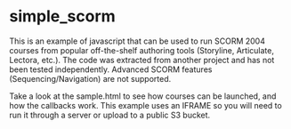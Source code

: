 simple_scorm
============

This is an example of javascript that can be used to run SCORM 2004 courses from popular off-the-shelf authoring tools (Storyline, Articulate, Lectora, etc.). The code was extracted from another project and has not been tested independently. Advanced SCORM features (Sequencing/Navigation) are not supported.

Take a look at the sample.html to see how courses can be launched, and how the callbacks work. This example uses an IFRAME so you will need to run it through a server or upload to a public S3 bucket.

